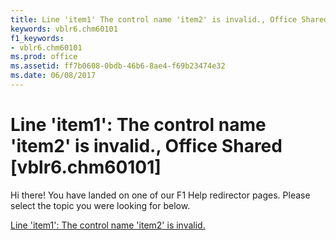 ```yaml
---
title: Line 'item1' The control name 'item2' is invalid., Office Shared [vblr6.chm60101]
keywords: vblr6.chm60101
f1_keywords:
- vblr6.chm60101
ms.prod: office
ms.assetid: ff7b0608-0bdb-46b6-8ae4-f69b23474e32
ms.date: 06/08/2017
---
```



# Line 'item1': The control name 'item2' is invalid., Office Shared [vblr6.chm60101]

Hi there! You have landed on one of our F1 Help redirector pages. Please select the topic you were looking for below.

[Line 'item1': The control name 'item2' is invalid.](http://msdn.microsoft.com/library/7a6cebe5-8091-0531-5259-9cb9b04fcc80%28Office.15%29.aspx)


